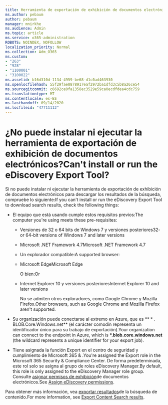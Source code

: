 ```yaml
---
title: Herramienta de exportación de exhibición de documentos electrónicos
ms.author: pebaum
author: pebaum
manager: mnirkhe
ms.audience: Admin
ms.topic: article
ms.service: o365-administration
ROBOTS: NOINDEX, NOFOLLOW
localization_priority: Normal
ms.collection: Adm_O365
ms.custom:
- "263"
- "928"
- "1100001"
- "3100022"
ms.assetid: b16d310d-1134-4959-be68-d1c0ad463930
ms.openlocfilehash: 55f29fae0878917eaf2972ba1dfd3c5b8a26ce54
ms.sourcegitcommit: c6692ce0fa1358ec3529e59ca0ecdfdea4cdc759
ms.translationtype: MT
ms.contentlocale: es-ES
ms.lasthandoff: 09/14/2020
ms.locfileid: "47711112"
---
```

# <a name="cant-install-or-run-the-ediscovery-export-tool"></a><span data-ttu-id="7b549-102">¿No puede instalar ni ejecutar la herramienta de exportación de exhibición de documentos electrónicos?</span><span class="sxs-lookup"><span data-stu-id="7b549-102">Can't install or run the eDiscovery Export Tool?</span></span>

<span data-ttu-id="7b549-103">Si no puede instalar ni ejecutar la herramienta de exportación de exhibición de documentos electrónicos para descargar los resultados de la búsqueda, compruebe lo siguiente:</span><span class="sxs-lookup"><span data-stu-id="7b549-103">If you can't install or run the eDiscovery Export Tool to download search results, check the following things:</span></span>
  
- <span data-ttu-id="7b549-104">El equipo que está usando cumple estos requisitos previos:</span><span class="sxs-lookup"><span data-stu-id="7b549-104">The computer you're using meets these pre-requisites:</span></span>

  - <span data-ttu-id="7b549-105">Versiones de 32 o 64 bits de Windows 7 y versiones posteriores</span><span class="sxs-lookup"><span data-stu-id="7b549-105">32- or 64-bit versions of Windows 7 and later versions</span></span>

  - <span data-ttu-id="7b549-106">Microsoft .NET Framework 4.7</span><span class="sxs-lookup"><span data-stu-id="7b549-106">Microsoft .NET Framework 4.7</span></span>

  - <span data-ttu-id="7b549-107">Un explorador compatible:</span><span class="sxs-lookup"><span data-stu-id="7b549-107">A supported browser:</span></span>

  - <span data-ttu-id="7b549-108">Microsoft Edge</span><span class="sxs-lookup"><span data-stu-id="7b549-108">Microsoft Edge</span></span>

    <span data-ttu-id="7b549-109">O bien:</span><span class="sxs-lookup"><span data-stu-id="7b549-109">Or</span></span>

  - <span data-ttu-id="7b549-110">Internet Explorer 10 y versiones posteriores</span><span class="sxs-lookup"><span data-stu-id="7b549-110">Internet Explorer 10 and later versions</span></span>

    <span data-ttu-id="7b549-111">No se admiten otros exploradores, como Google Chrome y Mozilla Firefox.</span><span class="sxs-lookup"><span data-stu-id="7b549-111">Other browsers, such as Google Chrome and Mozilla Firefox aren't supported.</span></span>

- <span data-ttu-id="7b549-112">Su organización puede conectarse al extremo en Azure, que es \*\* \* . BLOB.Core.Windows.net\*\* (el carácter comodín representa un identificador único para su trabajo de exportación).</span><span class="sxs-lookup"><span data-stu-id="7b549-112">Your organization can connect to the endpoint in Azure, which is **\*.blob.core.windows.net** (the wildcard represents a unique identifier for your export job).</span></span>

- <span data-ttu-id="7b549-113">Tiene asignada la función Export en el centro de seguridad y cumplimiento de Microsoft 365 &amp; .</span><span class="sxs-lookup"><span data-stu-id="7b549-113">You're assigned the Export role in the Microsoft 365 Security &amp; Compliance Center.</span></span> <span data-ttu-id="7b549-114">De forma predeterminada, este rol solo se asigna al grupo de roles eDiscovery Manager.</span><span class="sxs-lookup"><span data-stu-id="7b549-114">By default, this role is only assigned to the eDiscovery Manager role group.</span></span> <span data-ttu-id="7b549-115">Consulte [asignar permisos de exhibición](https://docs.microsoft.com/microsoft-365/compliance/assign-ediscovery-permissions)de documentos electrónicos.</span><span class="sxs-lookup"><span data-stu-id="7b549-115">See [Assign eDiscovery permissions](https://docs.microsoft.com/microsoft-365/compliance/assign-ediscovery-permissions).</span></span>

<span data-ttu-id="7b549-116">Para obtener más información, vea [exportar resultados](https://docs.microsoft.com/microsoft-365/compliance/export-search-results)de la búsqueda de contenido.</span><span class="sxs-lookup"><span data-stu-id="7b549-116">For more information, see [Export Content Search results](https://docs.microsoft.com/microsoft-365/compliance/export-search-results).</span></span>
  